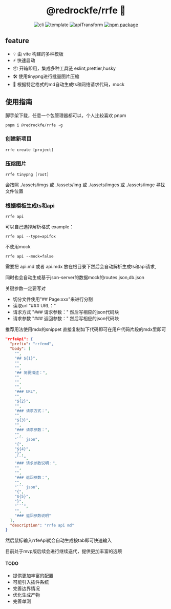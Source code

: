 <p align="center">
    <h1 align="center">@redrockfe/rrfe 🚀</h1>
</p>
<p align="center">
    <img src="https://img.shields.io/badge/utils-redrock-red?labelColor=gray&style=flat" alt="cli" />
    <img src="https://img.shields.io/badge/template-vite-green?labelColor=gray&style=flat" alt="template" />
    <img src="https://img.shields.io/badge/md-apiTransform-blue?labelColor=gray&style=flat" alt="apiTransform" />
    <a href="https://www.npmjs.com/package/@redrockfe/rrfe"><img src=https://img.shields.io/npm/v/@redrockfe/rrfe.svg  alt="npm package"></a>
</p>

## feature

- 💡 由 vite 构建的多种模板
- ⚡️ 快速启动
- 📦 开箱即用，集成多种工具链 eslint,prettier,husky
- 🛠️ 使用tinypng进行批量图片压缩
- 🚀 根据特定格式的md自动生成ts和网络请求代码，mock 


## 使用指南

脚手架下载，任意一个包管理器都可以，个人比较喜欢 pnpm

```shell
pnpm i @redrockfe/rrfe -g
```

### 创建新项目

```shell
rrfe create [project]
```
### 压缩图片

```shell
rrfe tinypng [root]
```

会按照 ./assets/imgs 或 ./assets/img 或 ./assets/imges 或 ./assets/imge 寻找文件位置

### 根据模板生成ts和api

```shell
rrfe api 
```

可以自己选择解析格式
example：

```shell
rrfe api --type=apifox
```

不使用mock

``` shell
rrfe api --mock=false
```

需要把 api.md 或者 api.mdx 放在根目录下然后会自动解析生成ts和api请求,

同时也会自动生成基于json-server的数据mock的routes.json,db.json

关键参数一定要写对

- 切分文件使用"## Page:xxx"来进行分割
- 读取url "### URL："
- 请求方式 "### 请求参数：" 然后写相应的json代码块
- 请求参数 "### 返回参数：" 然后写相应的json代码块

推荐用法使用mdx的snippet
直接复制如下代码即可在用户代码片段的mdx里即可

``` json
"rrfeApi": {
  "prefix": "rrfemd",
  "body": [
    "",
    "## ${1}",
    "",
    "",
    "## 简要描述：",
    "",
    "",
    "",
    "### URL",
    "",
    "${2}",
    "",
    "### 请求方式：",
    "",
    "${3}",
    "",
    "### 请求参数：",
    "",
    "``` json",
    "{",
    "${4}",
    "}",
    "```",
    "### 请求参数说明：",
    "",
    "",
    "### 返回参数：",
    "",
    "``` json",
    "{",
    "${5}",
    "}",
    "```",
    "",
    "### 返回参数说明"
  ],
  "description": "rrfe api md"
}
```
然后鼠标输入rrfeApi就会自动生成按tab即可快速输入

目前处于mvp版后续会进行继续迭代，提供更加丰富的选项

#### TODO

- 提供更加丰富的配置
- 可能引入插件系统
- 完善边界情况
- 优化生成产物
- 完善单测